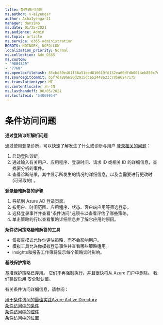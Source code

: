 ```yaml
---
title: 条件访问问题
ms.author: v-aiyengar
author: AshaIyengar21
manager: dansimp
ms.date: 01/25/2021
ms.audience: Admin
ms.topic: article
ms.service: o365-administration
ROBOTS: NOINDEX, NOFOLLOW
localization_priority: Normal
ms.collection: Adm_O365
ms.custom:
- "9004349"
- "7768"
ms.openlocfilehash: 85cbd89e461f36a51eed816619fd132ea60dfdb0014eb850c7ec3f38d41e1ca2
ms.sourcegitcommit: b5f7da89a650d2915dc652449623c78be6247175
ms.translationtype: MT
ms.contentlocale: zh-CN
ms.lasthandoff: 08/05/2021
ms.locfileid: "54069954"
---
```

# <a name="conditional-access-issues"></a>条件访问问题

**通过登陆诊断解析问题**

通过使用登录诊断，可以快速了解发生了什么或诊断与用户 [登录相关的问题](https://portal.azure.com/#blade/Microsoft_AAD_IAM/ActiveDirectoryMenuBlade/diagnose/symptomId/ms_aad_dxp_signin_caDiagnoseAndSolveSummarySymptom)：

1. 启动登陆诊断。
1. 通过输入有关用户、应用程序、登录时间、请求 ID 或相关 ID 的详细信息，查找要分析的事件。
1. 查看诊断结果，其中显示所发生的情况的详细信息，以及当需要进行更改时 (可采取的) 。

**登录疑难解答的步骤** 

1. 导航到 Azure AD 登录页面。
1. 按用户、时间范围、应用程序、状态、客户端应用等筛选登录。
1. 选择登录事件并查看"条件访问"选项卡以查看评估了哪些策略。
1. 单击策略的行以查看策略详细信息并了解它应用的原因。

**条件访问策略疑难解答的工具**

- 仅报告模式允许你评估策略，而不会影响用户。
- 模拟工具允许你模拟登录事件并查看哪些策略适用。
- Insights和报告工作簿将显示每个策略实时影响。

**基线保护策略**

基准保护策略已弃用。 它们不再强制执行，并且很快将从 Azure 门户中删除。 我们建议启用 [安全默认值](https://docs.microsoft.com/azure/active-directory/fundamentals/concept-fundamentals-security-defaults)。

有关条件访问详细信息，请参阅：

[用于条件访问的最佳实践Azure Active Directory](https://docs.microsoft.com/azure/active-directory/conditional-access/best-practices)  
[条件访问中的条件](https://docs.microsoft.com/azure/active-directory/conditional-access/best-practices)  
[条件访问中的控件](https://docs.microsoft.com/azure/active-directory/conditional-access/controls)  
[条件访问中的位置](https://docs.microsoft.com/azure/active-directory/conditional-access/location-condition)
